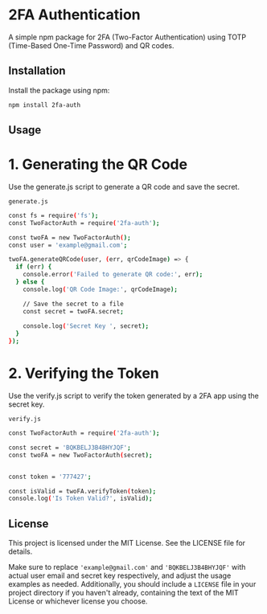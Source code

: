 # 2FA Authentication

A simple npm package for 2FA (Two-Factor Authentication) using TOTP (Time-Based One-Time Password) and QR codes.

## Installation

Install the package using npm:

```bash
npm install 2fa-auth
``` 
## Usage 

# 1. Generating the QR Code
Use the generate.js script to generate a QR code and save the secret.

`generate.js`

```bash
const fs = require('fs');
const TwoFactorAuth = require('2fa-auth');

const twoFA = new TwoFactorAuth();
const user = 'example@gmail.com';

twoFA.generateQRCode(user, (err, qrCodeImage) => {
  if (err) {
    console.error('Failed to generate QR code:', err);
  } else {
    console.log('QR Code Image:', qrCodeImage);

    // Save the secret to a file
    const secret = twoFA.secret;
    
    console.log('Secret Key ', secret);
  }
});
```
# 2. Verifying the Token
Use the verify.js script to verify the token generated by a 2FA app using the secret key.

`verify.js`

```bash
const TwoFactorAuth = require('2fa-auth');

const secret = 'BQKBELJ3B4BHYJQF';
const twoFA = new TwoFactorAuth(secret);


const token = '777427';

const isValid = twoFA.verifyToken(token);
console.log('Is Token Valid?', isValid);
```

## License
This project is licensed under the MIT License. See the LICENSE file for details.

Make sure to replace `'example@gmail.com'` and `'BQKBELJ3B4BHYJQF'` with actual user email and secret key respectively, and adjust the usage examples as needed. Additionally, you should include a `LICENSE` file in your project directory if you haven't already, containing the text of the MIT License or whichever license you choose.
